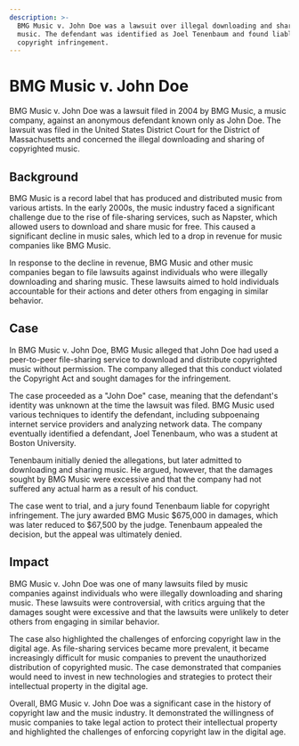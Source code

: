```yaml
---
description: >-
  BMG Music v. John Doe was a lawsuit over illegal downloading and sharing of
  music. The defendant was identified as Joel Tenenbaum and found liable for
  copyright infringement.
---
```


# BMG Music v. John Doe

BMG Music v. John Doe was a lawsuit filed in 2004 by BMG Music, a music company, against an anonymous defendant known only as John Doe. The lawsuit was filed in the United States District Court for the District of Massachusetts and concerned the illegal downloading and sharing of copyrighted music.

## Background

BMG Music is a record label that has produced and distributed music from various artists. In the early 2000s, the music industry faced a significant challenge due to the rise of file-sharing services, such as Napster, which allowed users to download and share music for free. This caused a significant decline in music sales, which led to a drop in revenue for music companies like BMG Music.

In response to the decline in revenue, BMG Music and other music companies began to file lawsuits against individuals who were illegally downloading and sharing music. These lawsuits aimed to hold individuals accountable for their actions and deter others from engaging in similar behavior.

## Case

In BMG Music v. John Doe, BMG Music alleged that John Doe had used a peer-to-peer file-sharing service to download and distribute copyrighted music without permission. The company alleged that this conduct violated the Copyright Act and sought damages for the infringement.

The case proceeded as a "John Doe" case, meaning that the defendant's identity was unknown at the time the lawsuit was filed. BMG Music used various techniques to identify the defendant, including subpoenaing internet service providers and analyzing network data. The company eventually identified a defendant, Joel Tenenbaum, who was a student at Boston University.

Tenenbaum initially denied the allegations, but later admitted to downloading and sharing music. He argued, however, that the damages sought by BMG Music were excessive and that the company had not suffered any actual harm as a result of his conduct.

The case went to trial, and a jury found Tenenbaum liable for copyright infringement. The jury awarded BMG Music $675,000 in damages, which was later reduced to $67,500 by the judge. Tenenbaum appealed the decision, but the appeal was ultimately denied.

## Impact

BMG Music v. John Doe was one of many lawsuits filed by music companies against individuals who were illegally downloading and sharing music. These lawsuits were controversial, with critics arguing that the damages sought were excessive and that the lawsuits were unlikely to deter others from engaging in similar behavior.

The case also highlighted the challenges of enforcing copyright law in the digital age. As file-sharing services became more prevalent, it became increasingly difficult for music companies to prevent the unauthorized distribution of copyrighted music. The case demonstrated that companies would need to invest in new technologies and strategies to protect their intellectual property in the digital age.

Overall, BMG Music v. John Doe was a significant case in the history of copyright law and the music industry. It demonstrated the willingness of music companies to take legal action to protect their intellectual property and highlighted the challenges of enforcing copyright law in the digital age.

